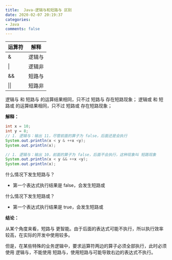 ```yaml
---
title:  Java-逻辑与和短路与 区别
date: 2020-02-07 20:19:37
categories:
- Java
comments: false
---
```




| 运算符 | 解释   |
| ------ | ------ |
| &      | 逻辑与 |
| \|     | 逻辑非 |
| &&     | 短路与 |
| \|\|   | 短路非 |

<!-- more -->

逻辑与 和 短路与 的运算结果相同，只不过 短路与 存在短路现象；
逻辑或 和 短路或 的运算结果相同，只不过 短路或 存在短路现象；



**解释：**

```java
int x = 10;
int y = 8;
// 1. 逻辑与：输出 11，尽管前面的算子为 false，后面还是会执行
System.out.println(x < y & ++x <y);
System.out.println(x);

// 1. 逻辑与：输出 10，前面的算子为 false，后面不会执行，这种现象叫 短路现象
System.out.println(x < y && ++x <y);
System.out.println(x);
```



什么情况下发生短路与？

- 第一个表达式执行结果是 false，会发生短路或

什么情况下发生短路或？

- 第一个表达式执行结果是 true，会发生短路或



**结论：**

从某个角度来看，短路与 更智能。由于后面的表达式可能不执行，所以执行效率较高，在实际的开发中使用较多。

但是，在某些特殊的业务逻辑中，要求运算符两边的算子必须全部执行，此时必须使用 逻辑与，不能使用 短路与，使用短路与可能导致右边的表达式不执行。